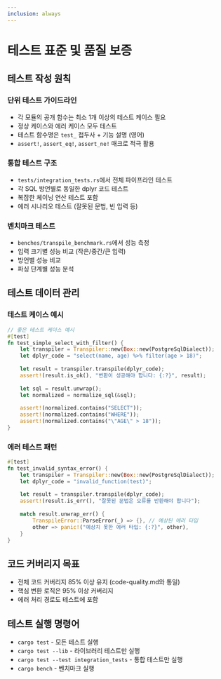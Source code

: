 ```yaml
---
inclusion: always
---
```


# 테스트 표준 및 품질 보증

## 테스트 작성 원칙

### 단위 테스트 가이드라인
- 각 모듈의 공개 함수는 최소 1개 이상의 테스트 케이스 필요
- 정상 케이스와 에러 케이스 모두 테스트
- 테스트 함수명은 `test_` 접두사 + 기능 설명 (영어)
- `assert!`, `assert_eq!`, `assert_ne!` 매크로 적극 활용

### 통합 테스트 구조
- `tests/integration_tests.rs`에서 전체 파이프라인 테스트
- 각 SQL 방언별로 동일한 dplyr 코드 테스트
- 복잡한 체이닝 연산 테스트 포함
- 에러 시나리오 테스트 (잘못된 문법, 빈 입력 등)

### 벤치마크 테스트
- `benches/transpile_benchmark.rs`에서 성능 측정
- 입력 크기별 성능 비교 (작은/중간/큰 입력)
- 방언별 성능 비교
- 파싱 단계별 성능 분석

## 테스트 데이터 관리

### 테스트 케이스 예시
```rust
// 좋은 테스트 케이스 예시
#[test]
fn test_simple_select_with_filter() {
    let transpiler = Transpiler::new(Box::new(PostgreSqlDialect));
    let dplyr_code = "select(name, age) %>% filter(age > 18)";
    
    let result = transpiler.transpile(dplyr_code);
    assert!(result.is_ok(), "변환이 성공해야 합니다: {:?}", result);
    
    let sql = result.unwrap();
    let normalized = normalize_sql(&sql);
    
    assert!(normalized.contains("SELECT"));
    assert!(normalized.contains("WHERE"));
    assert!(normalized.contains("\"AGE\" > 18"));
}
```

### 에러 테스트 패턴
```rust
#[test]
fn test_invalid_syntax_error() {
    let transpiler = Transpiler::new(Box::new(PostgreSqlDialect));
    let dplyr_code = "invalid_function(test)";
    
    let result = transpiler.transpile(dplyr_code);
    assert!(result.is_err(), "잘못된 문법은 오류를 반환해야 합니다");
    
    match result.unwrap_err() {
        TranspileError::ParseError(_) => {}, // 예상된 에러 타입
        other => panic!("예상치 못한 에러 타입: {:?}", other),
    }
}
```

## 코드 커버리지 목표
- 전체 코드 커버리지 85% 이상 유지 (code-quality.md와 통일)
- 핵심 변환 로직은 95% 이상 커버리지
- 에러 처리 경로도 테스트에 포함

## 테스트 실행 명령어
- `cargo test` - 모든 테스트 실행
- `cargo test --lib` - 라이브러리 테스트만 실행
- `cargo test --test integration_tests` - 통합 테스트만 실행
- `cargo bench` - 벤치마크 실행